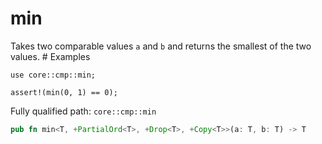 # min

Takes two comparable values `a` and `b` and returns the smallest of the two values.  # Examples
```cairo
use core::cmp::min;

assert!(min(0, 1) == 0);
```

Fully qualified path: `core::cmp::min`

```rust
pub fn min<T, +PartialOrd<T>, +Drop<T>, +Copy<T>>(a: T, b: T) -> T
```

